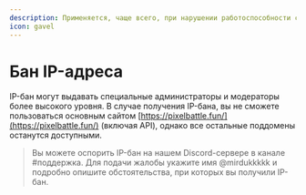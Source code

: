 ```yaml
---
description: Применяется, чаще всего, при нарушении работоспособности сайта
icon: gavel
---
```


# Бан IP-адреса

IP-бан могут выдавать специальные администраторы и модераторы более высокого уровня. В случае получения IP-бана, вы не сможете пользоваться основным сайтом [https://pixelbattle.fun/](https://pixelbattle.fun/) (включая API), однако все остальные поддомены останутся доступными.

> Вы можете оспорить IP-бан на нашем Discord-сервере в канале #поддержка. Для подачи жалобы укажите имя @mirdukkkkk и подробно опишите обстоятельства, при которых вы получили IP-бан.
